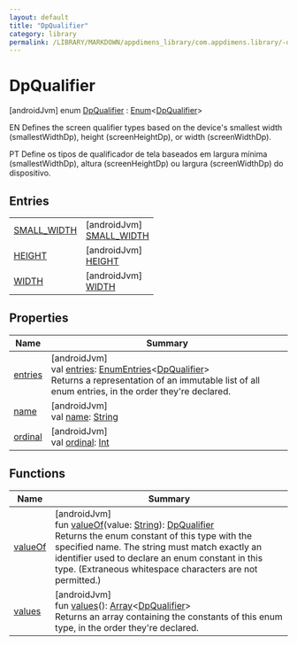 ```yaml
---
layout: default
title: "DpQualifier"
category: library
permalink: /LIBRARY/MARKDOWN/appdimens_library/com.appdimens.library/-dp-qualifier/index.html
---
```


# DpQualifier

[androidJvm]
enum [DpQualifier](index.md) : [Enum](https://kotlinlang.org/api/core/kotlin-stdlib/kotlin/-enum/index.html)<[DpQualifier](index.md)> 

EN Defines the screen qualifier types based on the device's smallest width (smallestWidthDp), height (screenHeightDp), or width (screenWidthDp).

PT Define os tipos de qualificador de tela baseados em largura mínima (smallestWidthDp), altura (screenHeightDp) ou largura (screenWidthDp) do dispositivo.

## Entries

| | |
|---|---|
| [SMALL_WIDTH](-s-m-a-l-l_-w-i-d-t-h/index.md) | [androidJvm]<br>[SMALL_WIDTH](-s-m-a-l-l_-w-i-d-t-h/index.md) |
| [HEIGHT](-h-e-i-g-h-t/index.md) | [androidJvm]<br>[HEIGHT](-h-e-i-g-h-t/index.md) |
| [WIDTH](-w-i-d-t-h/index.md) | [androidJvm]<br>[WIDTH](-w-i-d-t-h/index.md) |

## Properties

| Name | Summary |
|---|---|
| [entries](entries.md) | [androidJvm]<br>val [entries](entries.md): [EnumEntries](https://kotlinlang.org/api/core/kotlin-stdlib/kotlin.enums/-enum-entries/index.html)<[DpQualifier](index.md)><br>Returns a representation of an immutable list of all enum entries, in the order they're declared. |
| [name](../-unit-type/-p-x/index.md#-372974862%2FProperties%2F373173406) | [androidJvm]<br>val [name](../-unit-type/-p-x/index.md#-372974862%2FProperties%2F373173406): [String](https://kotlinlang.org/api/core/kotlin-stdlib/kotlin/-string/index.html) |
| [ordinal](../-unit-type/-p-x/index.md#-739389684%2FProperties%2F373173406) | [androidJvm]<br>val [ordinal](../-unit-type/-p-x/index.md#-739389684%2FProperties%2F373173406): [Int](https://kotlinlang.org/api/core/kotlin-stdlib/kotlin/-int/index.html) |

## Functions

| Name | Summary |
|---|---|
| [valueOf](value-of.md) | [androidJvm]<br>fun [valueOf](value-of.md)(value: [String](https://kotlinlang.org/api/core/kotlin-stdlib/kotlin/-string/index.html)): [DpQualifier](index.md)<br>Returns the enum constant of this type with the specified name. The string must match exactly an identifier used to declare an enum constant in this type. (Extraneous whitespace characters are not permitted.) |
| [values](values.md) | [androidJvm]<br>fun [values](values.md)(): [Array](https://kotlinlang.org/api/core/kotlin-stdlib/kotlin/-array/index.html)<[DpQualifier](index.md)><br>Returns an array containing the constants of this enum type, in the order they're declared. |